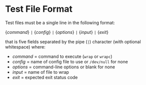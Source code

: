 Test File Format
================

Test files must be a single line in the following format:

{*command*} `|` {*config*} `|` {*options*} `|` {*input*} `|` {*exit*}

that is five fields separated by the pipe (`|`) character
(with optional whitespace)
where:

+ *command* = command to execute (`wrap` or `wrapc`)
+ *config*  = name of config file to use or `/dev/null` for none
+ *options* = command-line options or blank for none
+ *input*   = name of file to wrap
+ *exit*    = expected exit status code
